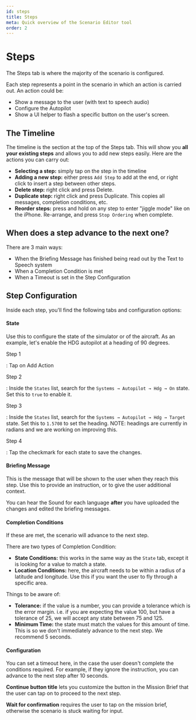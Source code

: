 ```yaml
---
id: steps
title: Steps
meta: Quick overview of the Scenario Editor tool
order: 2
---
```


# Steps

The Steps tab is where the majority of the scenario is configured.

Each step represents a point in the scenario in which an action is carried out. An action could be:

 - Show a message to the user (with text to speech audio)
 - Configure the Autopilot
 - Show a UI helper to flash a specific button on the user's screen.

## The Timeline

The timeline is the section at the top of the Steps tab. This will show you **all your existing steps** and allows you to add new steps easily. Here are the actions you can carry out:

 - **Selecting a step:** simply tap on the step in the timeline
 - **Adding a new step:** either press `Add Step` to add at the end, or right click to insert a step between other steps.
 - **Delete step:** right click and press Delete.
 - **Duplicate step:** right click and press Duplicate. This copies all messages, completion conditions, etc.
 - **Reorder steps:** press and hold on any step to enter "jiggle mode" like on the iPhone. Re-arrange, and press `Stop Ordering` when complete.

## When does a step advance to the next one?

There are 3 main ways:
 
  - When the Briefing Message has finished being read out by the Text to Speech system
  - When a Completion Condition is met
  - When a Timeout is set in the Step Configuration

## Step Configuration

Inside each step, you'll find the following tabs and configuration options:

#### State

Use this to configure the state of the simulator or of the aircraft. As an example, let's enable the HDG autopilot at a heading of 90 degrees.

Step 1

: Tap on Add Action

Step 2

: Inside the `States` list, search for the `Systems → Autopilot → Hdg → On` state. Set this to `true` to enable it.

Step 3

: Inside the `States` list, search for the `Systems → Autopilot → Hdg → Target` state. Set this to `1.5708` to set the heading. NOTE: headings are currently in radians and we are working on improving this.

Step 4

: Tap the checkmark for each state to save the changes.


#### Briefing Message

This is the message that will be shown to the user when they reach this step. Use this to provide an instruction, or to give the user additional context.

You can hear the Sound for each language **after** you have uploaded the changes and edited the briefing messages.

#### Completion Conditions

If these are met, the scenario will advance to the next step.

There are two types of Completion Condition:

 - **State Conditions:** this works in the same way as the `State` tab, except it is looking for a value to match a state.
 - **Location Conditions:** here, the aircraft needs to be within a radius of a latitude and longitude. Use this if you want the user to fly through a specific area.

Things to be aware of:
 - **Tolerance:** if the value is a number, you can provide a tolerance which is the error margin. i.e. if you are expecting the value 100, but have a tolerance of 25, we will accept any state between 75 and 125.
 - **Minimum Time:** the state must match the values for this amount of time. This is so we don't immediately advance to the next step. We recommend 5 seconds.

#### Configuration

You can set a timeout here, in the case the user doesn't complete the conditions required. For example, if they ignore the instruction, you can advance to the next step after 10 seconds.

**Continue button title** lets you customize the button in the Mission Brief that the user can tap on to proceed to the next step.

**Wait for confirmation** requires the user to tap on the mission brief, otherwise the scenario is stuck waiting for input.